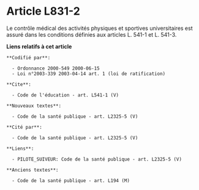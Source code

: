 # Article L831-2

Le contrôle médical des activités physiques et sportives universitaires est assuré dans les conditions définies aux articles
L. 541-1 et L. 541-3.

**Liens relatifs à cet article**

	**Codifié par**:

	  - Ordonnance 2000-549 2000-06-15
	  - Loi n°2003-339 2003-04-14 art. 1 (loi de ratification)

	**Cite**:

	  - Code de l'éducation - art. L541-1 (V)

	**Nouveaux textes**:

	  - Code de la santé publique - art. L2325-5 (V)

	**Cité par**:

	  - Code de la santé publique - art. L2325-5 (V)

	**Liens**:

	  - PILOTE_SUIVEUR: Code de la santé publique - art. L2325-5 (V)

	**Anciens textes**:

	  - Code de la santé publique - art. L194 (M)
